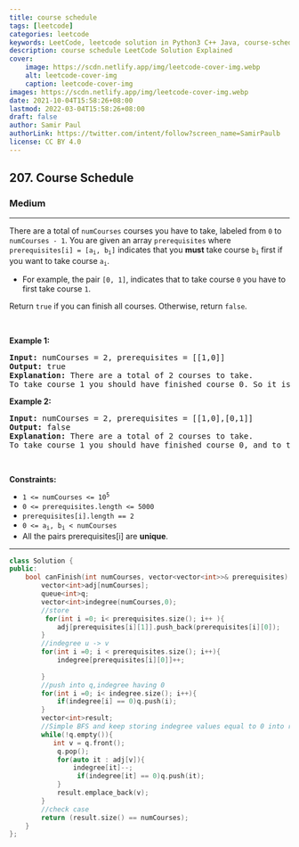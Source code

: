 ```yaml
---
title: course schedule
tags: [leetcode]
categories: leetcode
keywords: LeetCode, leetcode solution in Python3 C++ Java, course-schedule solution
description: course schedule LeetCode Solution Explained
cover:
    image: https://scdn.netlify.app/img/leetcode-cover-img.webp
    alt: leetcode-cover-img
    caption: leetcode-cover-img
images: https://scdn.netlify.app/img/leetcode-cover-img.webp
date: 2021-10-04T15:58:26+08:00
lastmod: 2022-03-04T15:58:26+08:00
draft: false
author: Samir Paul
authorLink: https://twitter.com/intent/follow?screen_name=SamirPaulb
license: CC BY 4.0
---
```



<h2>207. Course Schedule</h2><h3>Medium</h3><hr><div><p>There are a total of <code>numCourses</code> courses you have to take, labeled from <code>0</code> to <code>numCourses - 1</code>. You are given an array <code>prerequisites</code> where <code>prerequisites[i] = [a<sub>i</sub>, b<sub>i</sub>]</code> indicates that you <strong>must</strong> take course <code>b<sub>i</sub></code> first if you want to take course <code>a<sub>i</sub></code>.</p>

<ul>
	<li>For example, the pair <code>[0, 1]</code>, indicates that to take course <code>0</code> you have to first take course <code>1</code>.</li>
</ul>

<p>Return <code>true</code> if you can finish all courses. Otherwise, return <code>false</code>.</p>

<p>&nbsp;</p>
<p><strong>Example 1:</strong></p>

<pre><strong>Input:</strong> numCourses = 2, prerequisites = [[1,0]]
<strong>Output:</strong> true
<strong>Explanation:</strong> There are a total of 2 courses to take. 
To take course 1 you should have finished course 0. So it is possible.
</pre>

<p><strong>Example 2:</strong></p>

<pre><strong>Input:</strong> numCourses = 2, prerequisites = [[1,0],[0,1]]
<strong>Output:</strong> false
<strong>Explanation:</strong> There are a total of 2 courses to take. 
To take course 1 you should have finished course 0, and to take course 0 you should also have finished course 1. So it is impossible.
</pre>

<p>&nbsp;</p>
<p><strong>Constraints:</strong></p>

<ul>
	<li><code>1 &lt;= numCourses &lt;= 10<sup>5</sup></code></li>
	<li><code>0 &lt;= prerequisites.length &lt;= 5000</code></li>
	<li><code>prerequisites[i].length == 2</code></li>
	<li><code>0 &lt;= a<sub>i</sub>, b<sub>i</sub> &lt; numCourses</code></li>
	<li>All the pairs prerequisites[i] are <strong>unique</strong>.</li>
</ul>
</div>

---




```cpp
class Solution {
public:
    bool canFinish(int numCourses, vector<vector<int>>& prerequisites) {
        vector<int>adj[numCourses];
        queue<int>q;
        vector<int>indegree(numCourses,0);
        //store 
         for(int i =0; i< prerequisites.size(); i++ ){
            adj[prerequisites[i][1]].push_back(prerequisites[i][0]);
        }
        //indegree u -> v
        for(int i =0; i < prerequisites.size(); i++){
            indegree[prerequisites[i][0]]++;
            
        }
        //push into q,indegree having 0
        for(int i =0; i< indegree.size(); i++){
            if(indegree[i] == 0)q.push(i);
        }
        vector<int>result;
        //Simple BFS and keep storing indegree values equal to 0 into result vector
        while(!q.empty()){
           int v = q.front();
            q.pop();
            for(auto it : adj[v]){
                indegree[it]--;
                 if(indegree[it] == 0)q.push(it);
            }
            result.emplace_back(v);
        }
        //check case 
        return (result.size() == numCourses);
    }
};
```
